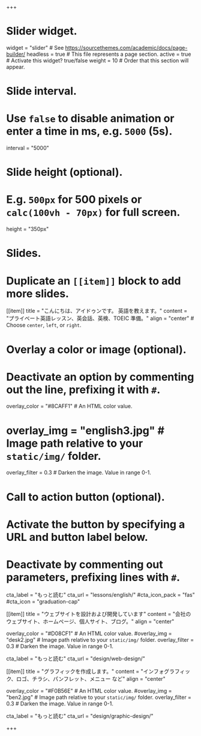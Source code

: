 +++
# Slider widget.
widget = "slider"  # See https://sourcethemes.com/academic/docs/page-builder/
headless = true  # This file represents a page section.
active = true  # Activate this widget? true/false
weight = 10  # Order that this section will appear.

# Slide interval.
# Use `false` to disable animation or enter a time in ms, e.g. `5000` (5s).
interval = "5000"

# Slide height (optional).
# E.g. `500px` for 500 pixels or `calc(100vh - 70px)` for full screen.
height = "350px"

# Slides.
# Duplicate an `[[item]]` block to add more slides.
[[item]]
  title = "こんにちは、アイドゥンです。 英語を教えます。"
  content = "プライベート英語レッスン、英会話、英検、TOEIC 準備。"
  align = "center"  # Choose `center`, `left`, or `right`.

  # Overlay a color or image (optional).
  #   Deactivate an option by commenting out the line, prefixing it with `#`.
  overlay_color = "#8CAFF1"  # An HTML color value.
  # overlay_img = "english3.jpg"  # Image path relative to your `static/img/` folder.
  overlay_filter = 0.3  # Darken the image. Value in range 0-1.

  # Call to action button (optional).
  #   Activate the button by specifying a URL and button label below.
  #   Deactivate by commenting out parameters, prefixing lines with `#`.
  
  cta_label = "もっと読む"
  cta_url = "lessons/english/"
  #cta_icon_pack = "fas"
  #cta_icon = "graduation-cap"

[[item]]
  title = "ウェブサイトを設計および開発しています"
  content = "会社のウェブサイト、ホームページ、個人サイト、ブログ。"
  align = "center"

  overlay_color = "#D08CF1"  # An HTML color value.
  #overlay_img = "desk2.jpg"  # Image path relative to your `static/img/` folder.
  overlay_filter = 0.3  # Darken the image. Value in range 0-1.

  cta_label = "もっと読む"
  cta_url = "design/web-design/"

[[item]]
  title = "グラフィックを作成します。"
  content = "インフォグラフィック、ロゴ、チラシ、パンフレット、メニュー など"
  align = "center"

  overlay_color = "#F0B56E"  # An HTML color value.
  #overlay_img = "ben2.jpg"  # Image path relative to your `static/img/` folder.
  overlay_filter = 0.3  # Darken the image. Value in range 0-1.

  cta_label = "もっと読む"
  cta_url = "design/graphic-design/"


+++
